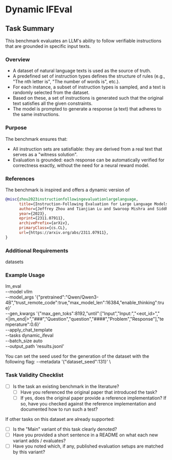 # Dynamic IFEval

## Task Summary
This benchmark evaluates an LLM's ability to follow verifiable instructions that are grounded in specific input texts.

### Overview
- A dataset of natural language texts is used as the source of truth.
- A predefined set of instruction types defines the structure of rules (e.g., "The nth letter is", "The number of words is", etc.).
- For each instance, a subset of instruction types is sampled, and a text is randomly selected from the dataset.
- Based on these, a set of instructions is generated such that the original text satisfies all the given constraints.
- The model is prompted to generate a response (a text) that adheres to the same instructions.

### Purpose
The benchmark ensures that:

- All instruction sets are satisfiable: they are derived from a real text that serves as a "witness solution".
- Evaluation is grounded: each response can be automatically verified for correctness exactly, without the need for a neural reward model.

### References
The benchmark is inspired and offers a dynamic version of
```bibtex
@misc{zhou2023instructionfollowingevaluationlargelanguage,
      title={Instruction-Following Evaluation for Large Language Models}, 
      author={Jeffrey Zhou and Tianjian Lu and Swaroop Mishra and Siddhartha Brahma and Sujoy Basu and Yi Luan and Denny Zhou and Le Hou},
      year={2023},
      eprint={2311.07911},
      archivePrefix={arXiv},
      primaryClass={cs.CL},
      url={https://arxiv.org/abs/2311.07911}, 
}
```

### Additional Requirements
datasets

### Example Usage
lm_eval \
  --model vllm \
  --model_args '{"pretrained":"Qwen/Qwen3-4B","trust_remote_code":true,"max_model_len":16384,"enable_thinking":true}' \
  --gen_kwargs '{"max_gen_toks":8192,"until":["Input","Input:","<eot_id>","<|im_end|>","###","Question","question","####","Problem","Response"],"temperature":0.6}' \
  --apply_chat_template \
  --tasks dynamic_ifeval \
  --batch_size auto \
  --output_path 'results.jsonl'

You can set the seed used for the generation of the dataset with the following flag:
  --metadata '{"dataset_seed":131}' \

### Task Validity Checklist

- [ ] Is the task an existing benchmark in the literature?
  - [ ] Have you referenced the original paper that introduced the task?
  - [ ] If yes, does the original paper provide a reference implementation? If so, have you checked against the reference implementation and documented how to run such a test?

If other tasks on this dataset are already supported:

- [ ] Is the "Main" variant of this task clearly denoted?
- [ ] Have you provided a short sentence in a README on what each new variant adds / evaluates?
- [ ] Have you noted which, if any, published evaluation setups are matched by this variant?
